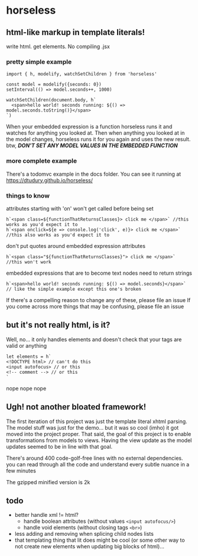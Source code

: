 # horseless

## html-like markup in template literals!
write html. get elements. No compiling .jsx

### pretty simple example
```
import { h, modelify, watchSetChildren } from 'horseless'

const model = modelify({seconds: 0})
setInterval(() => model.seconds++, 1000)

watchSetChildren(document.body, h`
  <span>hello world! seconds running: ${() => model.seconds.toString()}</span>
`)
```
When your embedded expression is a function horseless runs it and watches for anything you looked at. Then when anything you looked at in the model changes, horseless runs it for you again and uses the new result. btw, ***DON'T SET ANY MODEL VALUES IN THE EMBEDDED FUNCTION***

### more complete example
There's a todomvc example in the docs folder. You can see it running at https://dtudury.github.io/horseless/

### things to know
attributes starting with 'on' won't get called before being set
```
h`<span class=${functionThatReturnsClasses}> click me </span>` //this works as you'd expect it to
h`<span onclick=${e => console.log('click', e)}> click me </span>` //this also works as you'd expect it to
```

don't put quotes around embedded expression attributes
```
h`<span class="${functionThatReturnsClasses}"> click me </span>` //this won't work
```

embedded expressions that are to become text nodes need to return strings
```
h`<span>hello world! seconds running: ${() => model.seconds}</span>` // like the simple example except this one's broken
```

If there's a compelling reason to change any of these, please file an issue
If you come across more things that may be confusing, please file an issue

## but it's not really html, is it?
Well, no... it only handles elements and doesn't check that your tags are valid or anything
```
let elements = h`
<!DOCTYPE html> // can't do this
<input autofocus> // or this
<!-- comment --> // or this
`
```
nope nope nope

## Ugh! not another bloated framework!
The first iteration of this project was just the template literal xhtml parsing. The model stuff was just for the demo... but it was so cool (imho) it got moved into the project proper. That said, the goal of this project is to enable transformations from models to views. Having the view update as the model updates seemed to be in line with that goal. 

There's around 400 code-golf-free lines with no external dependencies. you can read through all the code and understand every subtle nuance in a few minutes

The gzipped minified version is 2k

## todo
* better handle xml != html?
  * handle boolean attributes (without values `<input autofocus/>`)
  * handle void elements (without closing tags `<br>`)
* less adding and removing when splicing child nodes lists
* that templating thing that lit does might be cool (or some other way to not create new elements when updating big blocks of html)...
